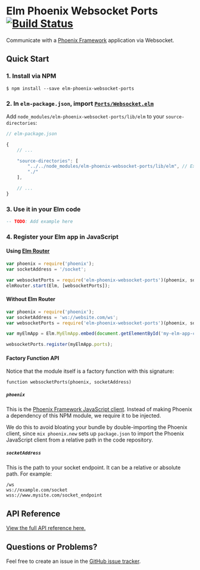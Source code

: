 # Elm Phoenix Websocket Ports [![Build Status](https://travis-ci.org/knledg/elm-phoenix-websocket-ports.svg?branch=master)](https://travis-ci.org/knledg/elm-phoenix-websocket-ports)

Communicate with a [Phoenix Framework](http://www.phoenixframework.org/) application via Websocket.

## Quick Start

### 1. Install via NPM

```
$ npm install --save elm-phoenix-websocket-ports
```

### 2. In `elm-package.json`, import [`Ports/Websocket.elm`](lib/elm/Ports/Websocket.elm)

Add `node_modules/elm-phoenix-websocket-ports/lib/elm` to your `source-directories`:

```js
// elm-package.json

{
    // ...

    "source-directories": [
        "../../node_modules/elm-phoenix-websocket-ports/lib/elm", // Exact path to node_modules may be different for you
        "./"
    ],

    // ...
}
```

### 3. Use it in your Elm code

```elm
-- TODO: Add example here
```

### 4. Register your Elm app in JavaScript

#### Using [Elm Router](https://github.com/knledg/elm-router)

```javascript
var phoenix = require('phoenix');
var socketAddress = '/socket';

var websocketPorts = require('elm-phoenix-websocket-ports')(phoenix, socketAddress);
elmRouter.start(Elm, [websocketPorts]);
```

#### Without Elm Router

```javascript
var phoenix = require('phoenix');
var socketAddress = 'ws://website.com/ws';
var websocketPorts = require('elm-phoenix-websocket-ports')(phoenix, socketAddress);

var myElmApp = Elm.MyElmApp.embed(document.getElementById('my-elm-app-container'));

websocketPorts.register(myElmApp.ports);
```

#### Factory Function API

Notice that the module itself is a factory function with this signature:

```
function websocketPorts(phoenix, socketAddress)
```

##### `phoenix`

This is the [Phoenix Framework JavaScript client](https://www.npmjs.com/package/phoenix). Instead of making Phoenix a dependency of this NPM module, we require it to be injected.

We do this to avoid bloating your bundle by double-importing the Phoenix client, since `mix phoenix.new` sets up `package.json` to import the Phoenix JavaScript client from a relative path in the code repository.

##### `socketAddress`

This is the path to your socket endpoint. It can be a relative or absolute path. For example:

```
/ws
ws://example.com/socket
wss://www.mysite.com/socket_endpoint
```

## API Reference

[View the full API reference here.](./API.md)

## Questions or Problems?

Feel free to create an issue in the [GitHub issue tracker](https://github.com/knledg/elm-phoenix-websocket-ports/issues).
